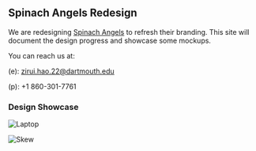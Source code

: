 ## Spinach Angels Redesign

We are redesigning [Spinach Angels](http://spinachangels.com) to refresh their branding. This site will document the design progress and showcase some mockups.

You can reach us at:

(e): zirui.hao.22@dartmouth.edu

(p): +1 860-301-7761

### Design Showcase

![Laptop][laptop]

![Skew][skew]

[laptop]: http://zirayhao.com/spinach-angels/assets/laptop.png "Showcase on Laptop"

[skew]: http://zirayhao.com/spinach-angels/assets/skew.png "Skew"
